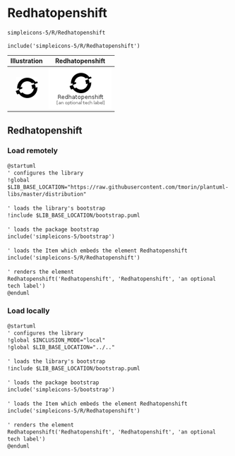 # Redhatopenshift


```text
simpleicons-5/R/Redhatopenshift
```

```text
include('simpleicons-5/R/Redhatopenshift')
```



| Illustration | Redhatopenshift |
| :---: | :---: |
| ![illustration for Illustration](../../simpleicons-5/R/Redhatopenshift.png) | ![illustration for Redhatopenshift](../../simpleicons-5/R/Redhatopenshift.Local.png) |




## Redhatopenshift

### Load remotely
```plantuml
@startuml
' configures the library
!global $LIB_BASE_LOCATION="https://raw.githubusercontent.com/tmorin/plantuml-libs/master/distribution"

' loads the library's bootstrap
!include $LIB_BASE_LOCATION/bootstrap.puml

' loads the package bootstrap
include('simpleicons-5/bootstrap')

' loads the Item which embeds the element Redhatopenshift
include('simpleicons-5/R/Redhatopenshift')

' renders the element
Redhatopenshift('Redhatopenshift', 'Redhatopenshift', 'an optional tech label')
@enduml
```

### Load locally
```plantuml
@startuml
' configures the library
!global $INCLUSION_MODE="local"
!global $LIB_BASE_LOCATION="../.."

' loads the library's bootstrap
!include $LIB_BASE_LOCATION/bootstrap.puml

' loads the package bootstrap
include('simpleicons-5/bootstrap')

' loads the Item which embeds the element Redhatopenshift
include('simpleicons-5/R/Redhatopenshift')

' renders the element
Redhatopenshift('Redhatopenshift', 'Redhatopenshift', 'an optional tech label')
@enduml
```

